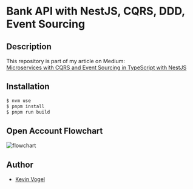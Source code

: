 # Bank API with NestJS, CQRS, DDD, Event Sourcing

## Description

This repository is part of my article on Medium:  
[Microservices with CQRS and Event Sourcing in TypeScript with NestJS](https://medium.com/gitconnected/microservices-with-cqrs-in-typescript-and-nestjs-5a8af0a56c3a)

## Installation

```bash
$ nvm use
$ pnpm install
$ pnpm run build
```

## Open Account Flowchart

![flowchart](https://raw.githubusercontent.com/hellokvn/bank-account-svc/master/.github/static/flowchart-open-account.jpg)

## Author

- [Kevin Vogel](https://medium.com/@hellokevinvogel)
